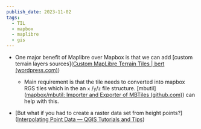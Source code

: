 ```yaml
---
publish_date: 2023-11-02
tags:
  - TIL
  - mapbox
  - maplibre
  - gis
---
```

- One major benefit of Maplibre over Mapbox is that we can add [custom terrain layers sources]([Custom MapLibre Terrain Tiles | bert (wordpress.com)](https://bertt.wordpress.com/2022/05/24/custom-maplibre-terrain-tiles/))
  
  - Main requirement is that the tile needs to converted into mapbox RGS tiles which in the an `x` /`y`/`z` file structure.  [mbutil]([mapbox/mbutil: Importer and Exporter of MBTiles (github.com)](https://github.com/mapbox/mbutil)) can help with this.

- [But what if you had to create a raster data set from height points?]([Interpolating Point Data — QGIS Tutorials and Tips](https://www.qgistutorials.com/en/docs/interpolating_point_data.html))
 

